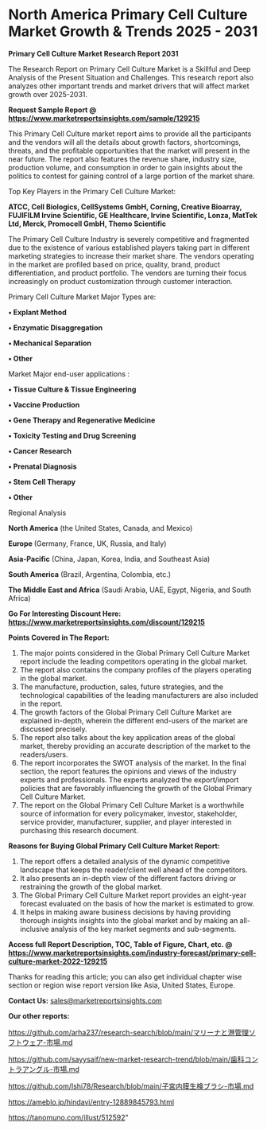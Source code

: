 # North America Primary Cell Culture Market Growth & Trends 2025 - 2031

<strong>Primary Cell Culture Market Research Report 2031</strong>

The Research Report on Primary Cell Culture Market is a Skillful and Deep Analysis of the Present Situation and Challenges. This research report also analyzes other important trends and market drivers that will affect market growth over 2025-2031.

<strong>Request Sample Report @ <a href=https://www.marketreportsinsights.com/sample/129215>https://www.marketreportsinsights.com/sample/129215</a></strong>

This Primary Cell Culture market report aims to provide all the participants and the vendors will all the details about growth factors, shortcomings, threats, and the profitable opportunities that the market will present in the near future. The report also features the revenue share, industry size, production volume, and consumption in order to gain insights about the politics to contest for gaining control of a large portion of the market share.

Top Key Players in the Primary Cell Culture Market:

<strong>ATCC, Cell Biologics, CellSystems GmbH, Corning, Creative Bioarray, FUJIFILM Irvine Scientific, GE Healthcare, Irvine Scientific, Lonza, MatTek Ltd, Merck, Promocell GmbH, Themo Scientific</strong>

The Primary Cell Culture Industry is severely competitive and fragmented due to the existence of various established players taking part in different marketing strategies to increase their market share. The vendors operating in the market are profiled based on price, quality, brand, product differentiation, and product portfolio. The vendors are turning their focus increasingly on product customization through customer interaction.

Primary Cell Culture Market Major Types are:

<strong>• Explant Method

• Enzymatic Disaggregation

• Mechanical Separation

• Other</strong>

Market Major end-user applications :

<strong>• Tissue Culture & Tissue Engineering

• Vaccine Production

• Gene Therapy and Regenerative Medicine

• Toxicity Testing and Drug Screening

• Cancer Research

• Prenatal Diagnosis

• Stem Cell Therapy

• Other</strong>

Regional Analysis

</u><strong><b>North America</b></strong> (the United States, Canada, and Mexico)

<strong><b>Europe </b></strong>(Germany, France, UK, Russia, and Italy)

<strong><b>Asia-Pacific</b></strong> (China, Japan, Korea, India, and Southeast Asia)

<strong><b>South America</b></strong> (Brazil, Argentina, Colombia, etc.)

<strong><b>The Middle East and Africa</b></strong> (Saudi Arabia, UAE, Egypt, Nigeria, and South Africa)

<strong>Go For Interesting Discount Here: <a href=https://www.marketreportsinsights.com/discount/129215>https://www.marketreportsinsights.com/discount/129215</a></strong>

<strong>Points Covered in The Report:</strong>
<ol>
  <li>The major points considered in the Global Primary Cell Culture Market report include the leading competitors operating in the global market.</li>
  <li>The report also contains the company profiles of the players operating in the global market.</li>
  <li>The manufacture, production, sales, future strategies, and the technological capabilities of the leading manufacturers are also included in the report.</li>
  <li>The growth factors of the Global Primary Cell Culture Market are explained in-depth, wherein the different end-users of the market are discussed precisely.</li>
  <li>The report also talks about the key application areas of the global market, thereby providing an accurate description of the market to the readers/users.</li>
  <li>The report incorporates the SWOT analysis of the market. In the final section, the report features the opinions and views of the industry experts and professionals. The experts analyzed the export/import policies that are favorably influencing the growth of the Global Primary Cell Culture Market.</li>
  <li>The report on the Global Primary Cell Culture Market is a worthwhile source of information for every policymaker, investor, stakeholder, service provider, manufacturer, supplier, and player interested in purchasing this research document.</li>
</ol>
<strong>Reasons for Buying Global Primary Cell Culture Market Report:</strong>

<ol>
  <li>The report offers a detailed analysis of the dynamic competitive landscape that keeps the reader/client well ahead of the competitors.</li>
  <li>It also presents an in-depth view of the different factors driving or restraining the growth of the global market.</li>
  <li>The Global Primary Cell Culture Market report provides an eight-year forecast evaluated on the basis of how the market is estimated to grow.</li>
  <li>It helps in making aware business decisions by having providing thorough insights insights into the global market and by making an all-inclusive analysis of the key market segments and sub-segments.</li>
</ol>
<strong>Access full Report Description, TOC, Table of Figure, Chart, etc. @ <a href=https://www.marketreportsinsights.com/industry-forecast/primary-cell-culture-market-2022-129215>https://www.marketreportsinsights.com/industry-forecast/primary-cell-culture-market-2022-129215</a></strong>


Thanks for reading this article; you can also get individual chapter wise section or region wise report version like Asia, United States, Europe.

<strong>Contact Us:</strong>
sales@marketreportsinsights.com

<strong>Our other reports:</strong>

<a href=https://github.com/arha237/research-search/blob/main/マリーナと港管理ソフトウェア-市場.md>https://github.com/arha237/research-search/blob/main/マリーナと港管理ソフトウェア-市場.md</a>

<a href=https://github.com/sayysaif/new-market-research-trend/blob/main/歯科コントラアングル-市場.md>https://github.com/sayysaif/new-market-research-trend/blob/main/歯科コントラアングル-市場.md</a>

<a href=https://github.com/Ishi78/Research/blob/main/子宮内膜生検ブラシ-市場.md>https://github.com/Ishi78/Research/blob/main/子宮内膜生検ブラシ-市場.md</a>

<a href=https://ameblo.jp/hindavi/entry-12889845793.html>https://ameblo.jp/hindavi/entry-12889845793.html</a>

<a href=https://tanomuno.com/illust/512592>https://tanomuno.com/illust/512592</a>"
